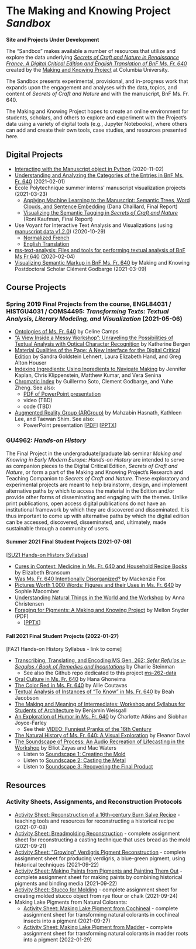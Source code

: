 # The Making and Knowing Project *Sandbox*
**Site and Projects Under Development**

The “Sandbox” makes available a number of resources that utilize and explore the data underlying [_Secrets of Craft and Nature in Renaissance France. A Digital Critical Edition and English Translation of BnF Ms. Fr. 640_](https://edition640.makingandknowing.org/) created by the [Making and Knowing Project](https://www.makingandknowing.org/) at Columbia University.

The Sandbox presents experimental, provisional, and in-progress work that expands upon the engagement and analyses with the data, topics, and content of _Secrets of Craft and Nature_ and with the manuscript, BnF Ms. Fr. 640.

The Making and Knowing Project hopes to create an online environment for students, scholars, and others to explore and experiment with the Project’s data using a variety of digital tools (e.g., Jupyter Notebooks), where others can add and create their own tools, case studies, and resources presented here.

## Digital Projects
- [Interacting with the Manuscript object in Python](docs/manuscript-object-tutorial.md) (2020-11-02)
- [Understanding and Analyzing the Categories of the Entries in BnF Ms. Fr. 640](docs/categories.md) (2021-02-01)
- École Polytechnique summer interns' manuscript visualization projects (2021-03-23)
   - [Applying Machine Learning to the Manuscript: Semantic Trees, Word Clouds, and Sentence Embedding](docs/Chaillard_final-report.md) (Dana Chaillard, Final Report)
   - [Visualizing the Semantic Tagging in _Secrets of Craft and Nature_](docs/Kaufman_final-report.md) (Roni Kaufman, Final Report)
- Use Voyant for Interactive Text Analysis and Visualizations (using [manuscript data v1.2.0](https://github.com/cu-mkp/m-k-manuscript-data/releases/tag/v1.2.0)) (2020-10-29)
   - [Normalized French](http://voyant-test.makingandknowing.org:8888/?corpus=6b5b78554b426ede98671e5fdcad294d)
   - [English Translation](http://voyant-test.makingandknowing.org:8888/?corpus=b560f05582db17b6eb34356d684e565f)
- [ms-text-analysis: Files and tools for performing textual analysis of BnF Ms Fr 640](https://cu-mkp.github.io/ms-text-analysis/guide_to_searching) (2020-02-04)
- [Visualizing Semantic Markup in BnF Ms. Fr. 640](https://www.clementgodbarge.com/post/visualization/) by Making and Knowing Postdoctoral Scholar Clément Godbarge (2021-03-09)

## Course Projects
### Spring 2019 Final Projects from the course, ENGL84031 / HISTGU4031 / COMS4495: *Transforming Texts: Textual Analysis, Literary Modeling, and Visualization* (2021-05-06)
- [Ontologies of Ms. Fr. 640](docs/SP19_Camps_Ontologies-of-Ms-Fr-640.pdf) by Celine Camps
- [“A View Inside a Messy Workshop”: Unraveling the Possibilities of Textual Analysis with Optical Character Recognition](/docs/SP19_Bergen_Textual-Analysis-with-Optical-Character-Recognition.pdf) by Katherine Bergen
- [Material Qualities of the Page: A New Interface for the Digital Critical Edition](/docs/SP19_Lehnert-Hand-Houser_Material-Qualities-of-the-Page.pdf) by Sandra Goldstein Lehnert, Laura Elizabeth Hand, and Greg Alton Houser
- [Indexing Ingredients: Using Ingredients to Navigate Making](docs/SP19_Kaplan_Indexing-Ingredients.pdf) by Jennifer Kaplan, Chris Klippenstein, Matthew Kumar, and Vera Senina
- [Chromatic Index](docs/SP19_Soto_Chromatic-Index.pdf) by Guillermo Soto, Clement Godbarge, and Yuhe Zheng. See also:
  - [PDF of PowerPoint presentation](docs/SP19_Chromatic-Index-Presentation.pdf)
  - video (TBD)
  - code (TBD)
- [Augmented Reality Group (ARGroup)](docs/SP19_ARGroup.pdf) by Mahzabin Hasnath, Kathleen Lee, and Taewan Shim. See also:
  - PowerPoint presentation [[PDF](docs/SP19_ARGroup-Presentation.pdf)] [[PPTX](docs/SP19_ARGroup-Presentation.pptx)]

### GU4962: *Hands-on History*
The Final Project in the undergraduate/graduate lab seminar *Making and Knowing in Early Modern Europe: Hands-on History* are intended to serve as companion pieces to the Digital Critical Edition, *Secrets of Craft and Nature*, or form a part of the Making and Knowing Project’s Research and Teaching Companion to *Secrets of Craft and Nature*. These exploratory and experimental projects are meant to help brainstorm, design, and implement alternative paths by which to access the material in the Edition and/or provide other forms of disseminating and engaging with the themes. Unlike print publications, open access digital publications do not have an institutional framework by which they are discovered and disseminated. It is thus important to come up with alternative paths by which the digital edition can be accessed, discovered, disseminated, and, ultimately, made sustainable through a community of users.

#### Summer 2021 Final Student Projects (2021-07-08)
[[SU21 Hands-on History Syllabus](https://docs.google.com/document/d/e/2PACX-1vTdDTbjg3Wo-03RCA7KtszFF-nVyY0ECotExiQK8SnNpBQ_zNC0tBv9f_RUCujxGlTkdFTZiGicbVKO/pub)]
- [Cures in Context: Medicine in Ms. Fr. 640 and Household Recipe Books](docs/su21_branscum_elizabeth_final-project-medicinal.md) by Elizabeth Branscum
- [Was Ms. Fr. 640 Intentionally Disorganized?](docs/su21_fox_mackenzie_final-project-disorganization.md) by Mackenzie Fox
- [Pictures Worth 1,000 Words: Figures and their Uses in Ms. Fr. 640](docs/su21_macomber_sophie_final-project-figures.md) by Sophie Macomber
- [Understanding Natural Things in the World and the Workshop](docs/su21_christensen_anna_final-project-natural-things.md) by Anna Christensen
- [Foraging for Pigments: A Making and Knowing Project](docs/su21_snyder_mellon_final-project-pigments.pdf) by Mellon Snyder (PDF)
     - [[PPTX](docs/su21_snyder_mellon_final-project-pigments.pptx)]

#### Fall 2021 Final Student Projects (2022-01-27)
[FA21 Hands-on History Syllabus - link to come]
- [Transcribing, Translating, and Encoding MS Gen, 262: *Sefer Refu'os u-Segulos / Book of Remedies and Incantations*](docs/fa21_steinman_charlie_final-project-ms262.md) by Charlie Steinman
     - See also the Github repo dedicated to this project [ms-262-data](https://github.com/cu-mkp/ms-262-data) 
- [Oral Culture in Ms. Fr. 640](docs/fa21_ghoneima_hana_final-project-oral-culture.md) by Hana Ghoneima
- [The Color Red in Ms. Fr. 640](docs/fa21_coutavas_allie_final-project-reds.md) by Allie Coutavas
- [Textual Analysis of Instances of “To Know” in Ms. Fr. 640](docs/fa21_jacobson_beah_final-project-know.md) by Beah Jacobson
- [The Making and Meaning of Intermediates: Workshop and Syllabus for Students of Architecture](docs/fa21_weisgall_benjamin_final-project-architecture-workshop.md) by Benjamin Weisgall
- [An Exploration of Humor in Ms. Fr. 640](docs/fa21_atkins+joyce-farley_charlotte+siobhan_pranks.md) by Charlotte Atkins and Siobhan Joyce-Farley
     - See their [VIDEO: Funniest Pranks of the 16th Century](https://youtu.be/BFK71x0bvuE)
-  [The Natural History of Ms. Fr. 640: A Visual Exploration](docs/fa21_davol_eleanor_final-project-nat-history.pdf) by Eleanor Davol
-  [The Soundscape of Process: An Audio Recreation of Lifecasting in the Workshop](docs/fa21_zayas+waters_elliot+mac_final-project-soundscape.md) by Elliot Zayas and Mac Waters
     - Listen to [Soundscape 1: Creating the Mold](https://vimeo.com/672477385)
     - Listen to [Soundscape 2: Casting the Metal](https://vimeo.com/672823504)
     - Listen to [Soundscape 3: Recovering the Final Product](https://vimeo.com/672823543)

## Resources
### Activity Sheets, Assignments, and Reconstruction Protocols
- [Activity Sheet: Reconstruction of a 16th-century Burn Salve Recipe](docs/burnsalve.md) - teaching tools and resources for reconstructing a historical recipe (2021-07-08)
- [Activity Sheet: Breadmolding Reconstruction](docs/breadmolding-assignment.md) - complete assignment sheet for reconstructing a casting technique that uses bread as the mold (2021-09-21)
- [Activity Sheet: "Growing" Verdigris Pigment Reconstruction](docs/verdigris-assignment.md) - complete assignment sheet for producing verdigris, a blue-green pigment, using historical techniques (2021-09-22)
- [Activity Sheet: Making Paints from Pigments and Painting Them Out](docs/painting-assignment.md) - complete assignment sheet for making paints by combining historical pigments and binding media (2021-09-22)
- [Activity Sheet: Stucco for Molding](docs/stucco-assignment.md) - complete assignment sheet for creating molded stucco object from rye flour or chalk (2021-09-24) 
- Making Lake Pigments from Natural Colorants:
     - [Activity Sheet: Making Lake Pigment from Cochineal](docs/pigment-cochineal-lake_assignment.md) - complete assignment sheet for transforming natural colorants in cochineal insects into a pigment (2021-09-27)
     - [Activity Sheet: Making Lake Pigment from Madder](docs/pigment-madder-lake_assignment.md) - complete assignment sheet for transforming natural colorants in madder roots into a pigment (2022-01-29)
